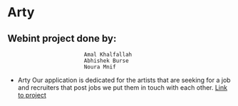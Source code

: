 # Arty
## Webint project done by:  
                            Amal Khalfallah
                            Abhishek Burse
                            Noura Mnif

* Arty Our application is dedicated for the artists that are seeking for a job and recruiters that post jobs we put them in touch with each other.
[Link to project](https://amalkhalfallah.github.io/Arty/index.html)
